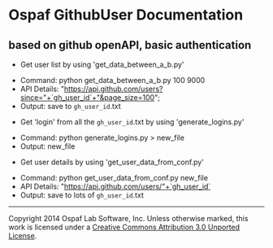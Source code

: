 # Ospaf GithubUser Documentation

## based on github openAPI, basic authentication

+ Get user list by using 'get_data_between_a_b.py'
 - Command: python get_data_between_a_b.py  100 9000
 - API Details: "https://api.github.com/users?since="+`gh_user_id`+"&page_size=100";
 - Output: save to `gh_user_id`.txt
+ Get 'login' from all the `gh_user_id`.txt by using 'generate_logins.py'
 - Command: python generate_logins.py > new_file
 - Output: new_file
+ Get user details by using 'get_user_data_from_conf.py'
 - Command: python get_user_data_from_conf.py new_file
 - API Details: "https://api.github.com/users/"+`gh_user_id`
 - Output: save to lots of `gh_user_id`.txt

- - -
Copyright 2014 Ospaf Lab Software, Inc. Unless otherwise marked, this work is licensed under a [Creative Commons Attribution 3.0 Unported License](http://creativecommons.org/licenses/by/3.0/).
